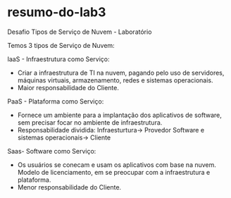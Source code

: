 # resumo-do-lab3
Desafio Tipos de Serviço de Nuvem - Laboratório

Temos 3 tipos de Serviço de Nuvem:

IaaS - Infraestrutura como Serviço:
- Criar a infraestrutura de TI na nuvem, pagando pelo uso de servidores, máquinas virtuais, armazenamento, redes e sistemas operacionais.
- Maior responsabilidade do Cliente.

PaaS - Plataforma como Serviço:
- Fornece um ambiente para a implantação dos aplicativos de software, sem precisar focar no ambiente de infraestrutura.
- Responsabilidade dividida: Infraesturtura-> Provedor      Software e sistemas operacionais-> Cliente

Saas- Software como Serviço:
- Os usuários se conecam e usam os aplicativos com base na nuvem. Modelo de licenciamento, em se preocupar com a infraestrutura e plataforma.
- Menor responsabilidade do Cliente.
